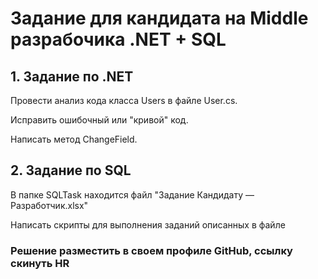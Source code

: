 # Задание для кандидата на Middle разрабочика .NET + SQL

## 1. Задание по .NET

Провести анализ кода класса Users в файле User.cs.

Исправить ошибочный или "кривой" код.

Написать метод ChangeField.

## 2. Задание по SQL

В папке SQLTask находится файл "Задание Кандидату — Разработчик.xlsx"

Написать скрипты для выполнения заданий описанных в файле

### Решение разместить в своем профиле GitHub, ссылку скинуть HR
